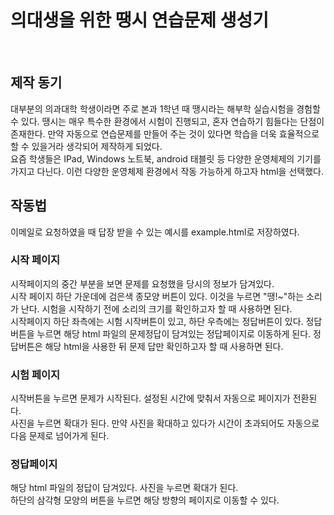 <!DOCTYPE html>
<h1>의대생을 위한 땡시 연습문제 생성기</h1>
<br>

<h2>제작 동기</h2>
<p>
  대부분의 의과대학 학생이라면 주로 본과 1학년 때 땡시라는 해부학 실습시험을 경험할 수 있다. 땡시는 매우 특수한 환경에서 시험이 진행되고, 혼자 연습하기 힘들다는 단점이 존재한다. 만약 자동으로 연습문제를 만들어 주는 것이 있다면 학습을 더욱 효율적으로 할 수 있을거라 생각되어 제작하게 되었다. <br>
  요즘 학생들은 IPad, Windows 노트북, android 태블릿 등 다양한 운영체제의 기기를 가지고 다닌다. 이런 다양한 운영체제 환경에서 작동 가능하게 하고자 html을 선택했다. <br>
</p>


<h2>작동법</h2>
<p>
  이메일로 요청하였을 때 답장 받을 수 있는 예시를 example.html로 저장하였다.
</p>

<h3>시작 페이지</h3>
<p>
  시작페이지의 중간 부분을 보면 문제를 요청했을 당시의 정보가 담겨있다. <br>
  시작 페이지 하단 가운데에 검은색 종모양 버튼이 있다. 이것을 누르면 "땡!~"하는 소리가 난다. 시험을 시작하기 전에 소리의 크기를 확인하고자 할 때 사용하면 된다. <br>
  시작페이지 하단 좌측에는 시험 시작버튼이 있고, 하단 우측에는 정답버튼이 있다. 정답버튼을 누르면 해당 html 파일의 문제정답이 담겨있는 정답페이지로 이동하게 된다. 정답버튼은 해당 html을 사용한 뒤 문제 답만 확인하고자 할 때 사용하면 된다. <br>
</p>

<h3>시험 페이지</h3>
<p>
  시작버튼을 누르면 문제가 시작된다. 설정된 시간에 맞춰서 자동으로 페이지가 전환된다. <br>
  사진을 누르면 확대가 된다. 만약 사진을 확대하고 있다가 시간이 초과되어도 자동으로 다음 문제로 넘어가게 된다. <br>
</p>

<h3>정답페이지</h3>
<p>
  해당 html 파일의 정답이 담겨있다. 사진을 누르면 확대가 된다. <br>
  하단의 삼각형 모양의 버튼을 누르면 해당 방향의 페이지로 이동할 수 있다. <br>
</p>
